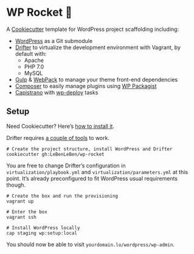 # WP Rocket 🚀

A [Cookiecutter](https://github.com/audreyr/cookiecutter) template for WordPress project scaffolding including:
* [WordPress](https://github.com/WordPress/WordPress) as a Git submodule
* [Drifter](https://github.com/liip/drifter) to virtualize the development environment with Vagrant, by default with:
  * Apache
  * PHP 7.0
  * MySQL
* [Gulp](http://gulpjs.com/) & [WebPack](https://webpack.js.org/) to manage your theme front-end dependencies
* [Composer](https://getcomposer.org/) to easily manage plugins using [WP Packagist](https://wpackagist.org/)
* [Capistrano](http://capistranorb.com/) with [wp-deploy](https://github.com/Mixd/wp-deploy) tasks

## Setup

Need Cookiecutter? Here’s [how to install it](https://cookiecutter.readthedocs.io/en/latest/installation.html).

Drifter requires [a couple of tools](https://liip-drifter.readthedocs.io/en/latest/#install-requirements) to work.

```
# Create the project structure, install WordPress and Drifter
cookiecutter gh:LeBenLeBen/wp-rocket
```

You are free to change Drifter’s configuration in `virtualization/playbook.yml` and `virtualization/parameters.yml` at this point. It’s already preconfigured to fit WordPress usual requirements though.

```
# Create the box and run the provisioning
vagrant up

# Enter the box
vagrant ssh

# Install WordPress locally
cap staging wp:setup:local
```

You should now be able to visit `yourdomain.lo/wordpress/wp-admin`.